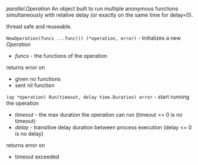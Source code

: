 _parallel.Operation_
An object built to run multiple anonymous functions simultaneously with relative delay (or exactly on the same time for delay=0). 

thread safe and reuseable.


`NewOperation(funcs ...func()) (*operation, error)` - Initializes a new _Operation_

-  _funcs_ - the functions of the operation

returns error on 
 - given no functions
 - sent nil function

`(op *operation) Run(timeout, delay time.Duration) error` - start running the operation
- _timeout_ - the max duration the operation can run (timeout <= 0 is no timeout)
- _delay_ - transitive delay duration between process execution (delay <= 0 is no delay)

returns error on
 - timeout exceeded
